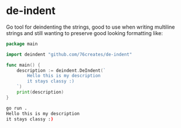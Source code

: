 # de-indent

Go tool for deindenting the strings, good to use when writing multiline strings and still wanting to preserve good looking formatting like:
~~~go
package main

import deindent "github.com/76creates/de-indent"

func main() {
	description := deindent.DeIndent(`
        Hello this is my description
        it stays classy :)
    `)
	print(description)
}
~~~

~~~bash
go run .
Hello this is my description
it stays classy :)
~~~